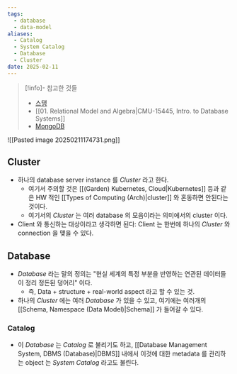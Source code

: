```yaml
---
tags:
  - database
  - data-model
aliases:
  - Catalog
  - System Catalog
  - Database
  - Cluster
date: 2025-02-11
---
```

> [!info]- 참고한 것들
> - [스댕](https://stackoverflow.com/a/17943883)
> - [[01. Relational Model and Algebra|CMU-15445, Intro. to Database Systems]]
> - [MongoDB](https://www.mongodb.com/resources/basics/databases/data-lake-vs-data-warehouse-vs-database)

![[Pasted image 20250211174731.png]]

## Cluster

- 하나의 database server instance 를 *Cluster* 라고 한다.
	- 여기서 주의할 것은 [[(Garden) Kubernetes, Cloud|Kubernetes]] 등과 같은 HW 적인 [[Types of Computing (Arch)|cluster]] 와 혼동하면 안된다는 것이다.
	- 여기서의 *Cluster* 는 여러 database 의 모음이라는 의미에서의 cluster 이다.
- Client 와 통신하는 대상이라고 생각하면 된다: Client 는 한번에 하나의 *Cluster* 와 connection 을 맺을 수 있다.

## Database

- *Database* 라는 말의 정의는 "현실 세계의 특정 부분을 반영하는 연관된 데이터들이 정리 정돈된 덩어리" 이다.
	- 즉, Data + structure + real-world aspect 라고 할 수 있는 것.
- 하나의 *Cluster* 에는 여러 *Database* 가 있을 수 있고, 여기에는 여러개의 [[Schema, Namespace (Data Model)|Schema]] 가 들어갈 수 있다.

### Catalog

- 이 *Database* 는 *Catalog* 로 불리기도 하고, [[Database Management System, DBMS (Database)|DBMS]] 내에서 이것에 대한 metadata 를 관리하는 object 는 *System Catalog* 라고도 불린다.